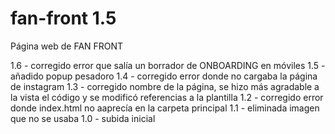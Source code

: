 # fan-front 1.5
Página web de FAN FRONT

1.6 - corregido error que salía un borrador de ONBOARDING en móviles
1.5 - añadido popup pesadoro
1.4 - corregido error donde no cargaba la página de instagram
1.3 - corregido nombre de la página, se hizo más agradable a la vista el código y se modificó referencias a la plantilla
1.2 - corregido error donde index.html no aaprecía en la carpeta principal
1.1 - eliminada imagen que no se usaba
1.0 - subida inicial
